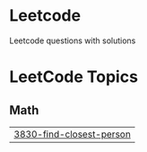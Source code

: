 # Leetcode
Leetcode questions with solutions

<!---LeetCode Topics Start-->
# LeetCode Topics
## Math
|  |
| ------- |
| [3830-find-closest-person](https://github.com/Nandhish-K/Leetcode/tree/master/3830-find-closest-person) |
<!---LeetCode Topics End-->